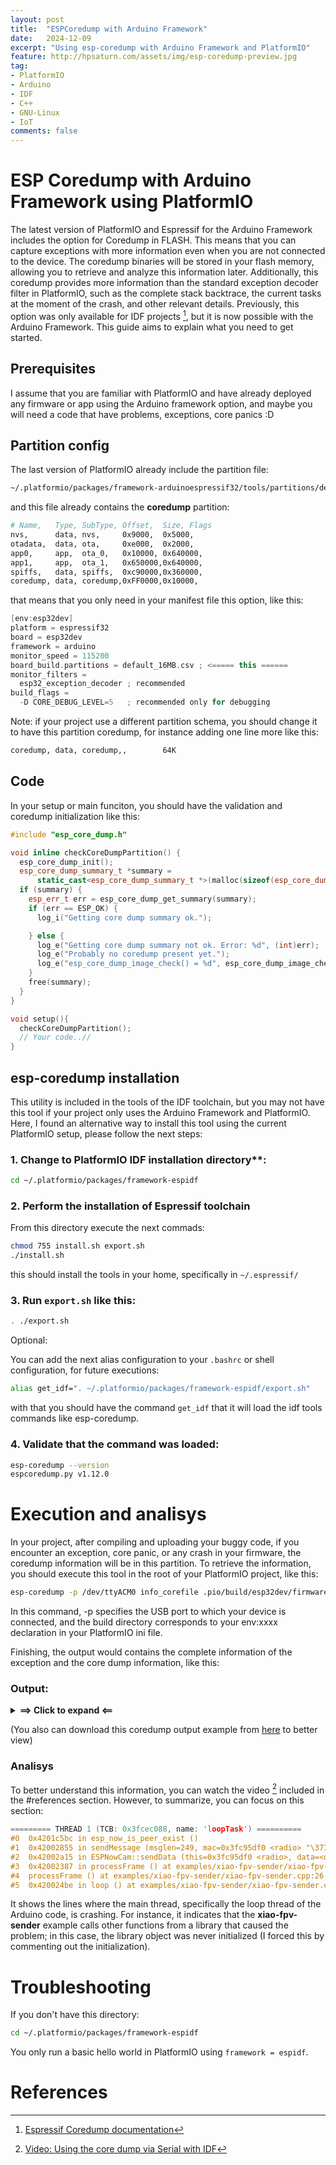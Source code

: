 ```yaml
---
layout: post
title:  "ESPCoredump with Arduino Framework"
date:   2024-12-09
excerpt: "Using esp-coredump with Arduino Framework and PlatformIO"
feature: http://hpsaturn.com/assets/img/esp-coredump-preview.jpg
tag:
- PlatformIO
- Arduino
- IDF
- C++
- GNU-Linux
- IoT
comments: false
---
```


# ESP Coredump with Arduino Framework using PlatformIO

The latest version of PlatformIO and Espressif for the Arduino Framework includes the option for Coredump in FLASH. This means that you can capture exceptions with more information even when you are not connected to the device. The coredump binaries will be stored in your flash memory, allowing you to retrieve and analyze this information later. Additionally, this coredump provides more information than the standard exception decoder filter in PlatformIO, such as the complete stack backtrace, the current tasks at the moment of the crash, and other relevant details. Previously, this option was only available for IDF projects [^1], but it is now possible with the Arduino Framework. This guide aims to explain what you need to get started.

## Prerequisites

I assume that you are familiar with PlatformIO and have already deployed any firmware or app using the Arduino framework option, and maybe you will need a code that have problems, exceptions, core panics :D

## Partition config

The last version of PlatformIO already include the partition file:

```bash
~/.platformio/packages/framework-arduinoespressif32/tools/partitions/default_16MB.csv
```

and this file already contains the **coredump** partition:

```bash
# Name,   Type, SubType, Offset,  Size, Flags
nvs,      data, nvs,     0x9000,  0x5000,
otadata,  data, ota,     0xe000,  0x2000,
app0,     app,  ota_0,   0x10000, 0x640000,
app1,     app,  ota_1,   0x650000,0x640000,
spiffs,   data, spiffs,  0xc90000,0x360000,
coredump, data, coredump,0xFF0000,0x10000,
```

that means that you only need in your manifest file this option, like this:

```cpp
[env:esp32dev]
platform = espressif32
board = esp32dev
framework = arduino
monitor_speed = 115200
board_build.partitions = default_16MB.csv ; <===== this ======
monitor_filters = 
  esp32_exception_decoder ; recommended
build_flags = 
  -D CORE_DEBUG_LEVEL=5   ; recommended only for debugging
```

Note: if your project use a different partition schema, you should change it to have this partition coredump, for instance adding one line more like this:

```bash
coredump, data, coredump,,        64K
```

## Code

In your setup or main funciton, you should have the validation and coredump initialization like this:

```cpp
#include "esp_core_dump.h"

void inline checkCoreDumpPartition() {
  esp_core_dump_init();
  esp_core_dump_summary_t *summary =
      static_cast<esp_core_dump_summary_t *>(malloc(sizeof(esp_core_dump_summary_t)));
  if (summary) {
    esp_err_t err = esp_core_dump_get_summary(summary);
    if (err == ESP_OK) {
      log_i("Getting core dump summary ok.");

    } else {
      log_e("Getting core dump summary not ok. Error: %d", (int)err);
      log_e("Probably no coredump present yet.");
      log_e("esp_core_dump_image_check() = %d", esp_core_dump_image_check());
    }
    free(summary);
  }
}

void setup(){
  checkCoreDumpPartition();
  // Your code..//
}
```

## esp-coredump installation

This utility is included in the tools of the IDF toolchain, but you may not have this tool if your project only uses the Arduino Framework and PlatformIO. Here, I found an alternative way to install this tool using the current PlatformIO setup, please follow the next steps:

### 1. Change to PlatformIO IDF installation directory**:

```bash
cd ~/.platformio/packages/framework-espidf
```

### 2. Perform the installation of Espressif toolchain

From this directory execute the next commads:

```bash
chmod 755 install.sh export.sh
./install.sh
```

this should install the tools in your home, specifically in `~/.espressif/`

### 3. Run `export.sh` like this:

```bash
. ./export.sh
```

Optional:

You can add the next alias configuration to your `.bashrc` or shell configuration, for future executions:

```bash
alias get_idf=". ~/.platformio/packages/framework-espidf/export.sh"
```

with that you should have the command `get_idf` that it will load the idf tools commands like esp-coredump.

### 4. Validate that the command was loaded:

```bash
esp-coredump --version
espcoredump.py v1.12.0
```

# Execution and analisys

In your project, after compiling and uploading your buggy code, if you encounter an exception, core panic, or any crash in your firmware, the coredump information will be in this partition. To retrieve the information, you should execute this tool in the root of your PlatformIO project, like this:

```bash
esp-coredump -p /dev/ttyACM0 info_corefile .pio/build/esp32dev/firmware.elf
```

In this command, -p specifies the USB port to which your device is connected, and the build directory corresponds to your env:xxxx declaration in your PlatformIO ini file.

Finishing, the output would contains the complete information of the exception and the core dump information, like this:

### Output:

<details>
<summary><strong>==> Click to expand <==</strong></summary>

```cpp
espcoredump.py v1.12.0
INFO: Invoke esptool to read image.
INFO: Retrieving core dump partition offset and size...
INFO: Core dump partition offset=4194304, size=65536
WARNING: The core dump image offset is not specified. Use partition offset: 0x400000.
INFO: esptool.py v4.8.1
Serial port /dev/ttyACM0
Connecting...
Detecting chip type... ESP32-S3
Chip is ESP32-S3 (QFN56) (revision v0.2)
Features: WiFi, BLE, Embedded PSRAM 8MB (AP_3v3)
Crystal is 40MHz
MAC: 24:58:7c:e2:8b:b8
Uploading stub...
Running stub...
Stub running...
Configuring flash size...
16 (100 %)
16 (100 %)
Read 16 bytes at 0x00400000 in 0.0 seconds (30.7 kbit/s)...
Hard resetting via RTS pin...

INFO: esptool.py v4.8.1
Serial port /dev/ttyACM0
Connecting...
Detecting chip type... ESP32-S3
Chip is ESP32-S3 (QFN56) (revision v0.2)
Features: WiFi, BLE, Embedded PSRAM 8MB (AP_3v3)
Crystal is 40MHz
MAC: 24:58:7c:e2:8b:b8
Uploading stub...
Running stub...
Stub running...
Configuring flash size...
12068 (100 %)
12068 (100 %)
Read 12068 bytes at 0x00400000 in 1.1 seconds (91.8 kbit/s)...
Hard resetting via RTS pin...

===============================================================
==================== ESP32 CORE DUMP START ====================

Crashed task handle: 0x3fcec088, name: 'loopTask', GDB name: 'process 1070514312'

================== CURRENT THREAD REGISTERS ===================
exccause       0x1c (LoadProhibitedCause)
excvaddr       0x4c
epc1           0x4200a7c5
epc2           0x0
epc3           0x0
epc4           0x0
epc5           0x0
epc6           0x0
eps2           0x0
eps3           0x0
eps4           0x0
eps5           0x0
eps6           0x0
pc             0x4201c5bc          0x4201c5bc <esp_now_is_peer_exist+20>
lbeg           0x40056f5c          1074098012
lend           0x40056f72          1074098034
lcount         0xffffffff          4294967295
sar            0x10                16
ps             0x60a20             395808
threadptr      <unavailable>
br             <unavailable>
scompare1      <unavailable>
acclo          <unavailable>
acchi          <unavailable>
m0             <unavailable>
m1             <unavailable>
m2             <unavailable>
m3             <unavailable>
expstate       <unavailable>
f64r_lo        <unavailable>
f64r_hi        <unavailable>
f64s           <unavailable>
fcr            <unavailable>
fsr            <unavailable>
a0             0x82002855          -2113918891
a1             0x3fcebe20          1070513696
a2             0x0                 0
a3             0x3fcef940          1070528832
a4             0x3fc9def0          1070194416
a5             0x3fc9def0          1070194416
a6             0x3fc95df0          1070161392
a7             0x0                 0
a8             0x0                 0
a9             0x3fcebdb0          1070513584
a10            0x1                 1
a11            0x3fcebdd0          1070513616
a12            0x4202fb3c          1107491644
a13            0x3fcebe48          1070513736
a14            0x40                64
a15            0x3                 3

==================== CURRENT THREAD STACK =====================
#0  0x4201c5bc in esp_now_is_peer_exist ()
#1  0x42002855 in sendMessage (msglen=249, mac=0x3fc95df0 <radio> "\377\377\377\377\377\377", <incomplete sequence \364>) at examples/lib/espcamlib/src/ESPNowCam.cpp:76
#2  0x42002a15 in ESPNowCam::sendData (this=0x3fc95df0 <radio>, data=<optimized out>, lenght=<optimized out>) at examples/lib/espcamlib/src/ESPNowCam.cpp:50
#3  0x42002387 in processFrame () at examples/xiao-fpv-sender/xiao-fpv-sender.cpp:31
#4  processFrame () at examples/xiao-fpv-sender/xiao-fpv-sender.cpp:26
#5  0x420024be in loop () at examples/xiao-fpv-sender/xiao-fpv-sender.cpp:90
#6  0x42004120 in loopTask (pvParameters=<optimized out>) at /home/avp/.platformio/packages/framework-arduinoespressif32/cores/esp32/main.cpp:50

======================== THREADS INFO =========================
  Id   Target Id          Frame 
* 1    process 1070514312 0x4201c5bc in esp_now_is_peer_exist ()
  2    process 1070550316 0x4202f5ea in esp_pm_impl_waiti () at /home/runner/work/esp32-arduino-lib-builder/esp32-arduino-lib-builder/esp-idf/components/esp_pm/pm_impl.c:855
  3    process 1070548916 0x4202f5ea in esp_pm_impl_waiti () at /home/runner/work/esp32-arduino-lib-builder/esp32-arduino-lib-builder/esp-idf/components/esp_pm/pm_impl.c:855
  4    process 1070541784 0x400559e0 in ?? ()
  5    process 1070536800 0x4037ed62 in vPortEnterCritical (mux=0x3fcf1438) at /home/runner/work/esp32-arduino-lib-builder/esp32-arduino-lib-builder/esp-idf/components/freertos/port/xtensa/include/freertos/portmacro.h:578
  6    process 1070535100 0x4037ed64 in vPortEnterCritical (mux=0x3fcf0d94) at /home/runner/work/esp32-arduino-lib-builder/esp32-arduino-lib-builder/esp-idf/components/freertos/port/xtensa/include/freertos/portmacro.h:578
  7    process 1070518840 0x4037ec02 in vPortEnterCritical (mux=0x3fcec904) at /home/runner/work/esp32-arduino-lib-builder/esp32-arduino-lib-builder/esp-idf/components/freertos/port/xtensa/include/freertos/portmacro.h:578

       TCB             NAME PRIO C/B  STACK USED/FREE
---------- ---------------- -------- ----------------
0x3fcec088         loopTask      1/1        2112/6072
0x3fcf4d2c            IDLE1      0/0          608/404
0x3fcf47b4            IDLE0      0/0          608/412
0x3fcf2bd8        esp_timer    22/22         640/3960
0x3fcf1860             ipc1    24/24          608/400
0x3fcf11bc             ipc0    24/24          608/404
0x3fced238         cam_task    23/23         656/1384

==================== THREAD 1 (TCB: 0x3fcec088, name: 'loopTask') =====================
#0  0x4201c5bc in esp_now_is_peer_exist ()
#1  0x42002855 in sendMessage (msglen=249, mac=0x3fc95df0 <radio> "\377\377\377\377\377\377", <incomplete sequence \364>) at examples/lib/espcamlib/src/ESPNowCam.cpp:76
#2  0x42002a15 in ESPNowCam::sendData (this=0x3fc95df0 <radio>, data=<optimized out>, lenght=<optimized out>) at examples/lib/espcamlib/src/ESPNowCam.cpp:50
#3  0x42002387 in processFrame () at examples/xiao-fpv-sender/xiao-fpv-sender.cpp:31
#4  processFrame () at examples/xiao-fpv-sender/xiao-fpv-sender.cpp:26
#5  0x420024be in loop () at examples/xiao-fpv-sender/xiao-fpv-sender.cpp:90
#6  0x42004120 in loopTask (pvParameters=<optimized out>) at /home/avp/.platformio/packages/framework-arduinoespressif32/cores/esp32/main.cpp:50

==================== THREAD 2 (TCB: 0x3fcf4d2c, name: 'IDLE1') =====================
#0  0x4202f5ea in esp_pm_impl_waiti () at /home/runner/work/esp32-arduino-lib-builder/esp32-arduino-lib-builder/esp-idf/components/esp_pm/pm_impl.c:855
#1  0x4200b449 in esp_vApplicationIdleHook () at /home/runner/work/esp32-arduino-lib-builder/esp32-arduino-lib-builder/esp-idf/components/esp_system/freertos_hooks.c:63
#2  0x4037f22b in prvIdleTask (pvParameters=<optimized out>) at /home/runner/work/esp32-arduino-lib-builder/esp32-arduino-lib-builder/esp-idf/components/freertos/tasks.c:4099

==================== THREAD 3 (TCB: 0x3fcf47b4, name: 'IDLE0') =====================
#0  0x4202f5ea in esp_pm_impl_waiti () at /home/runner/work/esp32-arduino-lib-builder/esp32-arduino-lib-builder/esp-idf/components/esp_pm/pm_impl.c:855
#1  0x4200b449 in esp_vApplicationIdleHook () at /home/runner/work/esp32-arduino-lib-builder/esp32-arduino-lib-builder/esp-idf/components/esp_system/freertos_hooks.c:63
#2  0x4037f22b in prvIdleTask (pvParameters=<optimized out>) at /home/runner/work/esp32-arduino-lib-builder/esp32-arduino-lib-builder/esp-idf/components/freertos/tasks.c:4099

==================== THREAD 4 (TCB: 0x3fcf2bd8, name: 'esp_timer') =====================
#0  0x400559e0 in ?? ()
#1  0x40380c75 in vPortClearInterruptMaskFromISR (prev_level=<optimized out>) at /home/runner/work/esp32-arduino-lib-builder/esp32-arduino-lib-builder/esp-idf/components/freertos/port/xtensa/include/freertos/portmacro.h:571
#2  vPortExitCritical (mux=<optimized out>) at /home/runner/work/esp32-arduino-lib-builder/esp32-arduino-lib-builder/esp-idf/components/freertos/port/xtensa/port.c:332
#3  0x40380511 in ulTaskGenericNotifyTake (uxIndexToWait=<optimized out>, xClearCountOnExit=1, xTicksToWait=4294967295) at /home/runner/work/esp32-arduino-lib-builder/esp32-arduino-lib-builder/esp-idf/components/freertos/tasks.c:5513
#4  0x4200f9fd in timer_task (arg=<optimized out>) at /home/runner/work/esp32-arduino-lib-builder/esp32-arduino-lib-builder/esp-idf/components/esp_timer/src/esp_timer.c:420

==================== THREAD 5 (TCB: 0x3fcf1860, name: 'ipc1') =====================
#0  0x4037ed62 in vPortEnterCritical (mux=0x3fcf1438) at /home/runner/work/esp32-arduino-lib-builder/esp32-arduino-lib-builder/esp-idf/components/freertos/port/xtensa/include/freertos/portmacro.h:578
#1  xQueueSemaphoreTake (xQueue=0x3fcf13ec, xTicksToWait=<optimized out>) at /home/runner/work/esp32-arduino-lib-builder/esp32-arduino-lib-builder/esp-idf/components/freertos/queue.c:1563
#2  0x40379eff in ipc_task (arg=<optimized out>) at /home/runner/work/esp32-arduino-lib-builder/esp32-arduino-lib-builder/esp-idf/components/esp_ipc/src/esp_ipc.c:54

==================== THREAD 6 (TCB: 0x3fcf11bc, name: 'ipc0') =====================
#0  0x4037ed64 in vPortEnterCritical (mux=0x3fcf0d94) at /home/runner/work/esp32-arduino-lib-builder/esp32-arduino-lib-builder/esp-idf/components/freertos/port/xtensa/include/freertos/portmacro.h:578
#1  xQueueSemaphoreTake (xQueue=0x3fcf0d48, xTicksToWait=<optimized out>) at /home/runner/work/esp32-arduino-lib-builder/esp32-arduino-lib-builder/esp-idf/components/freertos/queue.c:1563
#2  0x40379eff in ipc_task (arg=<optimized out>) at /home/runner/work/esp32-arduino-lib-builder/esp32-arduino-lib-builder/esp-idf/components/esp_ipc/src/esp_ipc.c:54

==================== THREAD 7 (TCB: 0x3fced238, name: 'cam_task') =====================
#0  0x4037ec02 in vPortEnterCritical (mux=0x3fcec904) at /home/runner/work/esp32-arduino-lib-builder/esp32-arduino-lib-builder/esp-idf/components/freertos/port/xtensa/include/freertos/portmacro.h:578
#1  xQueueReceive (xQueue=0x3fcec8b8, pvBuffer=0x3fced0b4, xTicksToWait=<optimized out>) at /home/runner/work/esp32-arduino-lib-builder/esp32-arduino-lib-builder/esp-idf/components/freertos/queue.c:1400
#2  0x42012424 in cam_task (arg=<optimized out>) at /home/runner/work/esp32-arduino-lib-builder/esp32-arduino-lib-builder/components/esp32-camera/driver/cam_hal.c:125


======================= ALL MEMORY REGIONS ========================
Name   Address   Size   Attrs
.rtc.text 0x600fe000 0x21 R XA
.rtc.force_fast 0x600fe024 0x8 RW A
.rtc.force_slow 0x50000010 0x0 RW  
.iram0.vectors 0x40374000 0x403 R XA
.iram0.text 0x40374404 0x119cf R XA
.dram0.data 0x3fc95de0 0x4b68 RW A
.noinit 0x3fc9a948 0x0 RW  
.flash.text 0x42000020 0x30d2b R XA
.rtc.entry.literal 0x42030d4c 0x0 R XA
.flash.appdesc 0x3c040020 0x100 R  A
.flash.rodata 0x3c040120 0x11d3c RW A
.iram0.text_end 0x40385dd3 0x0 RW  
.iram0.bss 0x40385dd4 0x0 RW  
.dram0.heap_start 0x3fc9e7c8 0x0 RW  
.coredump.tasks.data 0x3fcec088 0x158 RW 
.coredump.tasks.data 0x3fcebd60 0x310 RW 
.coredump.tasks.data 0x3fcf4d2c 0x158 RW 
.coredump.tasks.data 0x3fcf4ab0 0x260 RW 
.coredump.tasks.data 0x3fcf47b4 0x158 RW 
.coredump.tasks.data 0x3fcf4540 0x260 RW 
.coredump.tasks.data 0x3fcf2bd8 0x158 RW 
.coredump.tasks.data 0x3fcf2940 0x280 RW 
.coredump.tasks.data 0x3fcf1860 0x158 RW 
.coredump.tasks.data 0x3fcf15e0 0x260 RW 
.coredump.tasks.data 0x3fcf11bc 0x158 RW 
.coredump.tasks.data 0x3fcf0f40 0x260 RW 
.coredump.tasks.data 0x3fced238 0x158 RW 
.coredump.tasks.data 0x3fcecf90 0x290 RW 

===================== ESP32 CORE DUMP END =====================
===============================================================
Done!
```
</details>

(You also can download this coredump output example from [here](https://termbin.com/ddur) to better view)

### Analisys

To better understand this information, you can watch the video [^2] included in the #references section. However, to summarize, you can focus on this section:

```cpp
========= THREAD 1 (TCB: 0x3fcec088, name: 'loopTask') ==========
#0  0x4201c5bc in esp_now_is_peer_exist ()
#1  0x42002855 in sendMessage (msglen=249, mac=0x3fc95df0 <radio> "\377\377\377\377\377\377", <incomplete sequence \364>) at examples/lib/espcamlib/src/ESPNowCam.cpp:76
#2  0x42002a15 in ESPNowCam::sendData (this=0x3fc95df0 <radio>, data=<optimized out>, lenght=<optimized out>) at examples/lib/espcamlib/src/ESPNowCam.cpp:50
#3  0x42002387 in processFrame () at examples/xiao-fpv-sender/xiao-fpv-sender.cpp:31
#4  processFrame () at examples/xiao-fpv-sender/xiao-fpv-sender.cpp:26
#5  0x420024be in loop () at examples/xiao-fpv-sender/xiao-fpv-sender.cpp:90
```

It shows the lines where the main thread, specifically the loop thread of the Arduino code, is crashing. For instance, it indicates that the **xiao-fpv-sender** example calls other functions from a library that caused the problem; in this case, the library object was never initialized (I forced this by commenting out the initialization).

# Troubleshooting

If you don't have this directory:

```bash
cd ~/.platformio/packages/framework-espidf
```

You only run a basic hello world in PlatformIO using `framework = espidf`.

# References

[^1]: [Espressif Coredump documentation](https://docs.espressif.com/projects/esp-idf/en/stable/esp32/api-guides/core_dump.html)  
[^2]: [Video: Using the core dump via Serial with IDF](https://youtu.be/MpD_3oVJAEs?si=xyctwDvsdBflVIRM)
